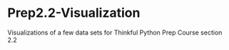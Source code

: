 # Prep2.2-Visualization
Visualizations of a few data sets for Thinkful Python Prep Course section 2.2
